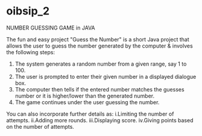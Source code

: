 # oibsip_2
NUMBER GUESSING GAME in JAVA

The fun and easy project "Guess the Number" is a short Java project that allows the user to guess the number generated by the computer & involves the following steps:

1. The system generates a random number from a given range, say 1 to 100. 
2. The user is prompted to enter their given number in a displayed dialogue box.
3. The computer then tells if the entered number matches the guesses number or it is higher/lower than the generated number.
4. The game continues under the user guessing the number. 

You can also incorporate further details as:
i.Limiting the number of attempts.
ii.Adding more rounds.
iii.Displaying score.
iv.Giving points based on the number of attempts.
